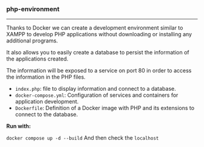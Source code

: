 ### php-environment
---
Thanks to Docker we can create a development environment similar to XAMPP to develop PHP applications without downloading or installing any additional programs.

It also allows you to easily create a database to persist the information of the applications created.

The information will be exposed to a service on port 80 in order to access the information in the PHP files.

* `index.php`: file to display information and connect to a database.
* `docker-compose.yml`: Configuration of services and containers for application development.
* `Dockerfile`: Definition of a Docker image with PHP and its extensions to connect to the database.

**Run with:**

`docker compose up -d --build` 
And then check the `localhost`

